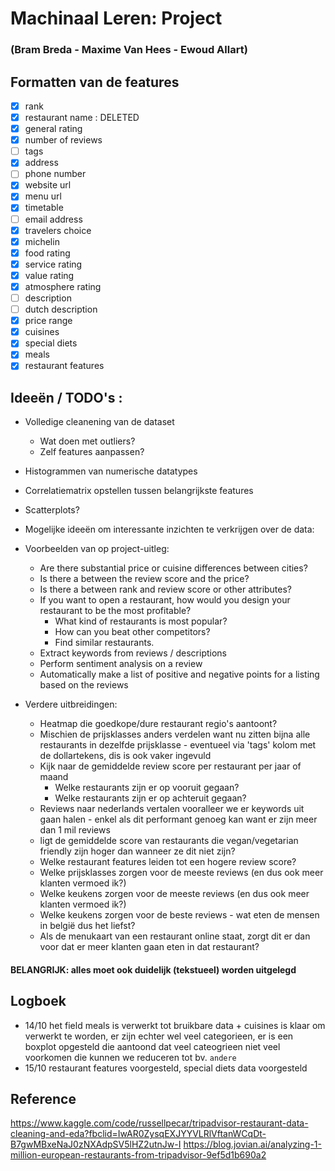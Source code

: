 # Machinaal Leren: Project 
### (Bram Breda - Maxime Van Hees - Ewoud Allart)

## Formatten van de features
- [x] rank
- [x] restaurant name : DELETED
- [x] general rating
- [x] number of reviews
- [ ] tags
- [x] address
- [ ] phone number
- [x] website url
- [x] menu url
- [x] timetable	
- [ ] email address
- [x] travelers choice
- [x] michelin
- [x] food rating	
- [x] service rating	
- [x] value rating	
- [x] atmosphere rating	
- [ ] description
- [ ] dutch description	
- [x] price range
- [x] cuisines
- [x] special diets
- [x] meals	
- [x] restaurant features	

## Ideeën / TODO's :
* Volledige cleanening van de dataset
  - Wat doen met outliers?
  - Zelf features aanpassen? 
  
* Histogrammen van numerische datatypes
* Correlatiematrix opstellen tussen belangrijkste features
* Scatterplots?

* Mogelijke ideeën om interessante inzichten te verkrijgen over de data:

- Voorbeelden van op project-uitleg:
  - Are there substantial price or cuisine differences between cities?
  - Is there a between the review score and the price?
  - Is there a between rank and review score or other attributes?
  - If you want to open a restaurant, how would you design your restaurant to be the most profitable?
    - What kind of restaurants is most popular?
    - How can you beat other competitors?
    - Find similar restaurants.
  - Extract keywords from reviews / descriptions
  - Perform sentiment analysis on a review
  - Automatically make a list of positive and negative points for a listing based on the reviews

- Verdere uitbreidingen:
  - Heatmap die goedkope/dure restaurant regio's aantoont?
  - Mischien de prijsklasses anders verdelen want nu zitten bijna alle restaurants in dezelfde prijsklasse - eventueel via 'tags' kolom met de dollartekens, dis is ook vaker ingevuld
  - Kijk naar de gemiddelde review score per restaurant per jaar of maand
    - Welke restaurants zijn er op vooruit gegaan?
    - Welke restaurants zijn er op achteruit gegaan?
  - Reviews naar nederlands vertalen vooralleer we er keywords uit gaan halen - enkel als dit performant genoeg kan want er zijn meer dan 1 mil reviews 
  - ligt de gemiddelde score van restaurants die vegan/vegetarian friendly zijn hoger dan wanneer ze dit niet zijn? 
  - Welke restaurant features leiden tot een hogere review score? 
  - Welke prijsklasses zorgen voor de meeste reviews (en dus ook meer klanten vermoed ik?)
  - Welke keukens zorgen voor de meeste reviews (en dus ook meer klanten vermoed ik?) 
  - Welke keukens zorgen voor de beste reviews - wat eten de mensen in belgië dus het liefst?
  - Als de menukaart van een restaurant online staat, zorgt dit er dan voor dat er meer klanten gaan eten in dat restaurant?
  
 
#### BELANGRIJK: alles moet ook duidelijk (tekstueel) worden uitgelegd

## Logboek
- 14/10 het field meals is verwerkt tot bruikbare data + cuisines is klaar om verwerkt te worden, er zijn echter wel veel categorieen, er is een boxplot opgesteld die aantoond dat veel cateogrieen niet veel voorkomen die kunnen we reduceren tot bv. `andere`
- 15/10 restaurant features voorgesteld, special diets data voorgesteld

## Reference
https://www.kaggle.com/code/russellpecar/tripadvisor-restaurant-data-cleaning-and-eda?fbclid=IwAR0ZysqEXJYYVLRlVftanWCqDt-B7gwMBxeNaJ0zNXAdpSV5lHZ2utnJw-I
https://blog.jovian.ai/analyzing-1-million-european-restaurants-from-tripadvisor-9ef5d1b690a2
